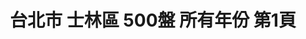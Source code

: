 ---
title: "台北市 士林區 500盤 所有年份 第1頁"
description: "台北市 士林區 500盤 所有年份 獲獎餐廳 第1頁"
keywords:
  - 美食競賽
  - 台灣美食
  - 美食精選
datePublished: "2025-06-30"
dateModified: "2025-07-06"
city: "台北市"
district: "士林區"
award: "500盤"
year: "所有年份"
page: 1
count: 4

restaurants:
  - name: "金蓬萊遵古台菜"
    city: "台北市"
    district: "士林區"
    address: "台北市士林區天母東路101號"
    phone: "0228711517"
    geo: "25.118284829627967, 121.53625610035625"
    link: "台北市/士林區/金蓬萊遵古台菜"
    google_map: "https://maps.app.goo.gl/ufhpfWnX9qeaUw9PA"
    footinder: "https://footinder.com.tw/%e5%8f%b0%e5%8c%97%e5%b8%82%e5%a3%ab%e6%9e%97%e5%8d%80/7910/"
    award:
    - name: "500盤"
      year: "2024"
  - name: "鳥哲 燒物專門店"
    city: "台北市"
    district: "士林區"
    address: "台北市士林區福華路128巷12號"
    phone: "0228310166"
    geo: "25.102889715468184, 121.52320846457711"
    link: "台北市/士林區/鳥哲_燒物專門店"
    google_map: "https://maps.app.goo.gl/gEe3qWPVruFSfU9g6"
    footinder: "https://footinder.com.tw/%E5%8F%B0%E5%8C%97%E5%B8%82%E5%A3%AB%E6%9E%97%E5%8D%80/7705/"
    award:
    - name: "500盤"
      year: "2024"
  - name: "好麵煮私房麵館"
    city: "台北市"
    district: "士林區"
    address: "台北市士林區士東路100號"
    phone: "0228317154"
    geo: "25.11207007794423, 121.5292938310075"
    link: "台北市/士林區/好麵煮私房麵館"
    google_map: "https://maps.app.goo.gl/2CsBXNpXEqWBVkMb9"
    footinder: "https://footinder.com.tw/%E5%8F%B0%E5%8C%97%E5%B8%82%E5%A3%AB%E6%9E%97%E5%8D%80/42241/"
    award:
    - name: "500盤"
      year: "2024"
  - name: "香料屋印度料理 Spice Shop"
    city: "台北市"
    district: "士林區"
    address: "台北市士林區天母東路65號"
    phone: "0228737775"
    geo: "25.11827606136289, 121.53415307894316"
    link: "台北市/士林區/香料屋印度料理_Spice_Shop"
    google_map: "https://maps.app.goo.gl/AHGJ6nyErtHrHiCNA"
    footinder: "https://footinder.com.tw/%E5%8F%B0%E5%8C%97%E5%B8%82%E5%A3%AB%E6%9E%97%E5%8D%80/42340/"
    award:
    - name: "500盤"
      year: "2024"
---